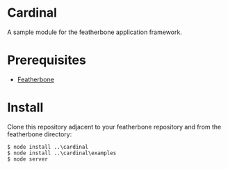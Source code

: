 Cardinal
========
A sample module for the featherbone application framework.

# Prerequisites
* [Featherbone](https://github.com/jrogelstad/featherbone)
  
# Install

Clone this repository adjacent to your featherbone repository and from the featherbone directory:

```text
$ node install ..\cardinal
$ node install ..\cardinal\examples
$ node server
```

